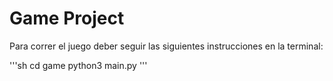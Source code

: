 # Game Project

Para correr el juego deber seguir las siguientes instrucciones en la terminal:

'''sh
cd game
python3 main.py
'''